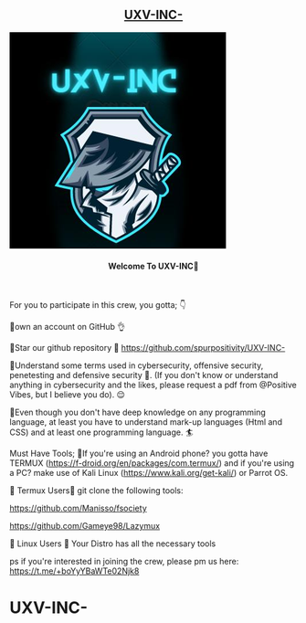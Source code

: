 <h2 align="center"><u>UXV-INC-</u></h2>

![Welcome To UXV-INC👋](banner.jpg)
<h4 align="center"> Welcome To UXV-INC👋 </h4>

<p align="center">
<br>


For you to participate in this crew, you gotta; 👇


📍own an account on GitHub 👌

📍Star our github repository 🌟 https://github.com/spurpositivity/UXV-INC-

📍Understand some terms used in cybersecurity, offensive security, penetesting and defensive security 🧠. (If you don't know or understand anything in cybersecurity and the likes, please request a pdf from @Positive Vibes, but I believe you do). 😌

📍Even though you don't have deep knowledge on any programming language, at least you have to understand mark-up languages (Html and CSS) and at least one programming language. 🏄

Must Have Tools;
📍If you're using an Android phone? you gotta have TERMUX (https://f-droid.org/en/packages/com.termux/) and if you're using a PC? make use of Kali Linux (https://www.kali.org/get-kali/) or Parrot OS.

💢 Termux Users💢
git clone the following tools:

https://github.com/Manisso/fsociety

https://github.com/Gameye98/Lazymux

💢 Linux Users 💢
Your Distro has all the necessary tools


ps if you're interested in joining the crew, please pm us here: https://t.me/+boYyYBaWTe02Njk8
# UXV-INC-
